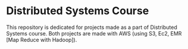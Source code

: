 # Distributed Systems Course
This repository is dedicated for projects made as a part of Distributed Systems course. Both projects are made with AWS (using S3, Ec2, EMR [Map Reduce with Hadoop]).
